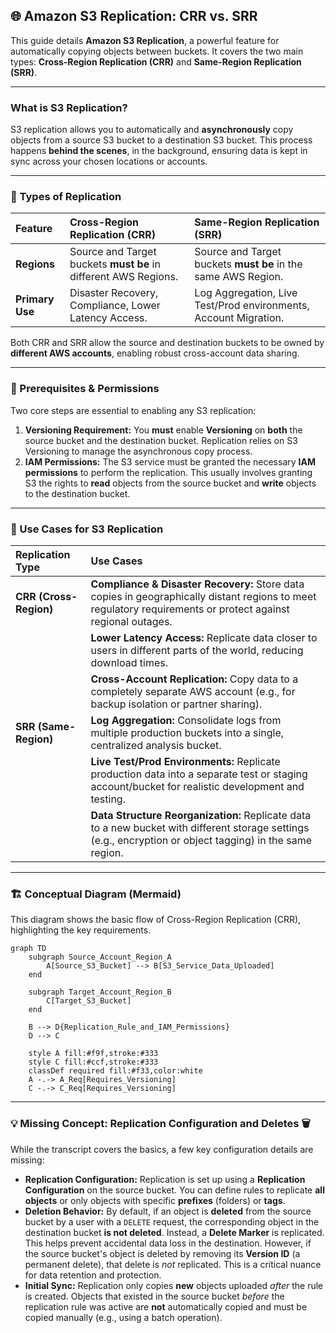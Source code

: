 ## 🌐 Amazon S3 Replication: CRR vs. SRR

This guide details **Amazon S3 Replication**, a powerful feature for automatically copying objects between buckets. It covers the two main types: **Cross-Region Replication (CRR)** and **Same-Region Replication (SRR)**.

-----

### What is S3 Replication?

S3 replication allows you to automatically and **asynchronously** copy objects from a source S3 bucket to a destination S3 bucket. This process happens **behind the scenes**, in the background, ensuring data is kept in sync across your chosen locations or accounts.

-----

### 🔀 Types of Replication

| Feature | Cross-Region Replication (CRR) | Same-Region Replication (SRR) |
| :--- | :--- | :--- |
| **Regions** | Source and Target buckets **must be** in different AWS Regions. | Source and Target buckets **must be** in the same AWS Region. |
| **Primary Use** | Disaster Recovery, Compliance, Lower Latency Access. | Log Aggregation, Live Test/Prod environments, Account Migration. |

Both CRR and SRR allow the source and destination buckets to be owned by **different AWS accounts**, enabling robust cross-account data sharing.

-----

### 🔑 Prerequisites & Permissions

Two core steps are essential to enabling any S3 replication:

1.  **Versioning Requirement:** You **must** enable **Versioning** on **both** the source bucket and the destination bucket. Replication relies on S3 Versioning to manage the asynchronous copy process.
2.  **IAM Permissions:** The S3 service must be granted the necessary **IAM permissions** to perform the replication. This usually involves granting S3 the rights to **read** objects from the source bucket and **write** objects to the destination bucket.

-----

### 🎯 Use Cases for S3 Replication

| Replication Type | Use Cases |
| :--- | :--- |
| **CRR (Cross-Region)** | **Compliance & Disaster Recovery:** Store data copies in geographically distant regions to meet regulatory requirements or protect against regional outages. |
| | **Lower Latency Access:** Replicate data closer to users in different parts of the world, reducing download times. |
| | **Cross-Account Replication:** Copy data to a completely separate AWS account (e.g., for backup isolation or partner sharing). |
| **SRR (Same-Region)** | **Log Aggregation:** Consolidate logs from multiple production buckets into a single, centralized analysis bucket. |
| | **Live Test/Prod Environments:** Replicate production data into a separate test or staging account/bucket for realistic development and testing. |
| | **Data Structure Reorganization:** Replicate data to a new bucket with different storage settings (e.g., encryption or object tagging) in the same region. |

-----

### 🏗️ Conceptual Diagram (Mermaid)

This diagram shows the basic flow of Cross-Region Replication (CRR), highlighting the key requirements.

```mermaid
graph TD
    subgraph Source_Account_Region_A
        A[Source_S3_Bucket] --> B[S3_Service_Data_Uploaded]
    end

    subgraph Target_Account_Region_B
        C[Target_S3_Bucket]
    end

    B --> D{Replication_Rule_and_IAM_Permissions}
    D --> C

    style A fill:#f9f,stroke:#333
    style C fill:#ccf,stroke:#333
    classDef required fill:#f33,color:white
    A -.-> A_Req[Requires_Versioning]
    C -.-> C_Req[Requires_Versioning]

```

-----

### 💡 Missing Concept: Replication Configuration and Deletes 🗑️

While the transcript covers the basics, a few key configuration details are missing:

  * **Replication Configuration:** Replication is set up using a **Replication Configuration** on the source bucket. You can define rules to replicate **all objects** or only objects with specific **prefixes** (folders) or **tags**.
  * **Deletion Behavior:** By default, if an object is **deleted** from the source bucket by a user with a `DELETE` request, the corresponding object in the destination bucket **is not deleted**. Instead, a **Delete Marker** is replicated. This helps prevent accidental data loss in the destination. However, if the source bucket's object is deleted by removing its **Version ID** (a permanent delete), that delete is *not* replicated. This is a critical nuance for data retention and protection.
  * **Initial Sync:** Replication only copies **new** objects uploaded *after* the rule is created. Objects that existed in the source bucket *before* the replication rule was active are **not** automatically copied and must be copied manually (e.g., using a batch operation).